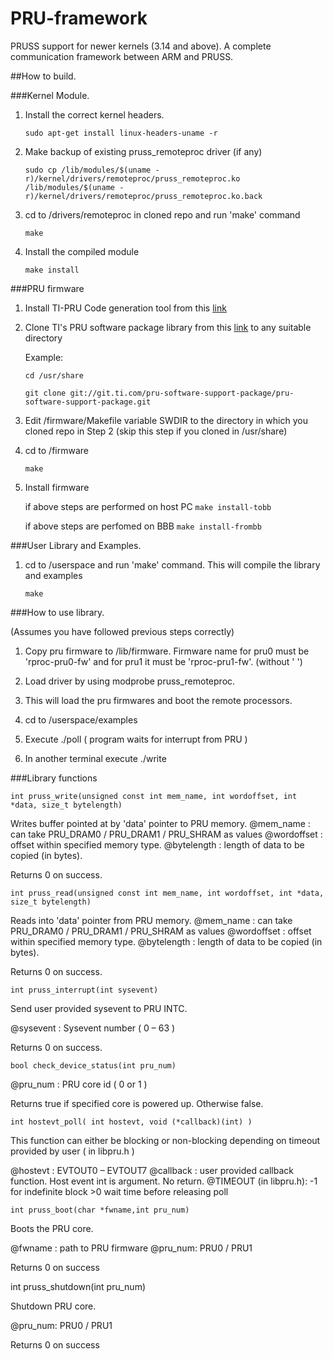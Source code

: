 # PRU-framework
PRUSS support for newer kernels (3.14 and above). A complete communication framework between ARM and PRUSS.

##How to build.

###Kernel Module.
1. Install the correct kernel headers.

	`sudo apt-get install linux-headers-uname -r`

2. Make backup of existing pruss_remoteproc driver (if any)

	`sudo cp /lib/modules/$(uname -r)/kernel/drivers/remoteproc/pruss_remoteproc.ko /lib/modules/$(uname -r)/kernel/drivers/remoteproc/pruss_remoteproc.ko.back`

3. cd to /drivers/remoteproc in cloned repo and run 'make' command
	
	`make`

4. Install the compiled module

	`make install`

###PRU firmware

1. Install TI-PRU Code generation tool from this [link](http://software-dl.ti.com/codegen/non-esd/downloads/download.htm#PRU)

2. Clone TI's PRU software package library from this [link](https://git.ti.com/pru-software-support-package)
	to any suitable directory
	
	Example:
	
	`cd /usr/share`
	
	`git clone git://git.ti.com/pru-software-support-package/pru-software-support-package.git`

3. Edit /firmware/Makefile variable SWDIR to the directory in which you cloned repo in Step 2 (skip this step if you
	cloned in /usr/share) 

4. cd to /firmware

	`make`

5. Install firmware
	
	if above steps are performed on host PC
	`make install-tobb`

	if above steps are perfomed on BBB
	`make install-frombb` 

###User Library and Examples.

1. cd to /userspace and run 'make' command. This will compile the library and examples
	
	`make`

###How to use library.

(Assumes you have followed previous steps correctly)

1. Copy pru firmware to /lib/firmware.
Firmware name for pru0 must be 'rproc-pru0-fw'
and for pru1 it must be 'rproc-pru1-fw'. (without '  ')

2. Load driver by using modprobe pruss_remoteproc.

3. This will load the pru firmwares and boot the remote processors.

4. cd to /userspace/examples

5. Execute ./poll ( program waits for interrupt from PRU )

6. In another terminal execute ./write

###Library functions

`int pruss_write(unsigned const int mem_name, int wordoffset, int *data, size_t bytelength)` 

Writes buffer pointed at by 'data' pointer to PRU memory.
@mem_name : can take  PRU_DRAM0 / PRU_DRAM1 / PRU_SHRAM as values
@wordoffset : offset within specified memory type.
@bytelength : length of data to be copied (in bytes).

Returns 0 on success.


`int pruss_read(unsigned const int mem_name, int wordoffset, int *data, size_t bytelength)` 

Reads into 'data' pointer from PRU memory.
@mem_name : can take  PRU_DRAM0 / PRU_DRAM1 / PRU_SHRAM as values
@wordoffset : offset within specified memory type.
@bytelength : length of data to be copied (in bytes).

Returns 0 on success.


`int pruss_interrupt(int sysevent)`

Send user provided sysevent to PRU INTC.

@sysevent : Sysevent number ( 0 – 63 )

Returns 0 on success.


`bool check_device_status(int pru_num)` 

@pru_num : PRU core id ( 0 or 1 )

Returns true if specified core is powered up. Otherwise false.


`int hostevt_poll( int hostevt, void (*callback)(int) )` 

This function can either be blocking or non-blocking depending on timeout provided by user ( in libpru.h )

@hostevt : EVTOUT0 – EVTOUT7 
@callback : user provided callback function. Host event int is argument. No return.
@TIMEOUT (in libpru.h): -1 for indefinite block
						>0 wait time before releasing poll


`int pruss_boot(char *fwname,int pru_num)`

Boots the PRU core.

@fwname : path to PRU firmware
@pru_num: PRU0 / PRU1

Returns 0 on success


int pruss_shutdown(int pru_num)

Shutdown PRU core.

@pru_num: PRU0 / PRU1

Returns 0 on success
